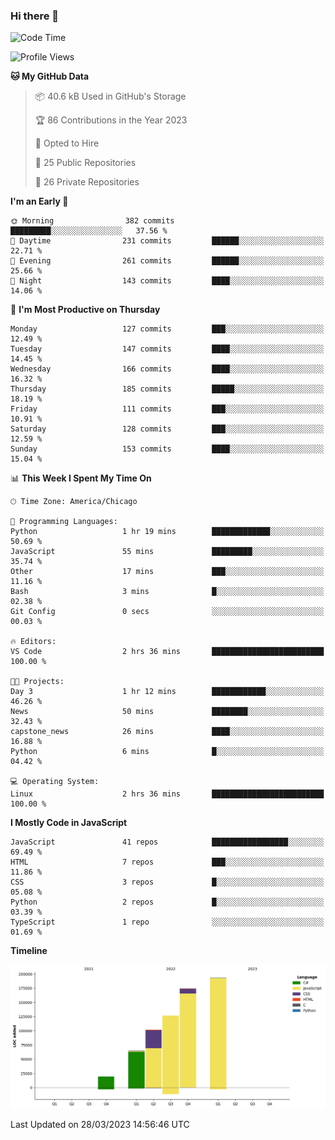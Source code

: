 ### Hi there 👋

<!--START_SECTION:waka-->
![Code Time](http://img.shields.io/badge/Code%20Time-2%20hrs%2036%20mins-blue)

![Profile Views](http://img.shields.io/badge/Profile%20Views-185-blue)

**🐱 My GitHub Data** 

> 📦 40.6 kB Used in GitHub's Storage 
 > 
> 🏆 86 Contributions in the Year 2023
 > 
> 💼 Opted to Hire
 > 
> 📜 25 Public Repositories 
 > 
> 🔑 26 Private Repositories 
 > 
**I'm an Early 🐤** 

```text
🌞 Morning                382 commits         █████████░░░░░░░░░░░░░░░░   37.56 % 
🌆 Daytime                231 commits         ██████░░░░░░░░░░░░░░░░░░░   22.71 % 
🌃 Evening                261 commits         ██████░░░░░░░░░░░░░░░░░░░   25.66 % 
🌙 Night                  143 commits         ████░░░░░░░░░░░░░░░░░░░░░   14.06 % 
```
📅 **I'm Most Productive on Thursday** 

```text
Monday                   127 commits         ███░░░░░░░░░░░░░░░░░░░░░░   12.49 % 
Tuesday                  147 commits         ████░░░░░░░░░░░░░░░░░░░░░   14.45 % 
Wednesday                166 commits         ████░░░░░░░░░░░░░░░░░░░░░   16.32 % 
Thursday                 185 commits         █████░░░░░░░░░░░░░░░░░░░░   18.19 % 
Friday                   111 commits         ███░░░░░░░░░░░░░░░░░░░░░░   10.91 % 
Saturday                 128 commits         ███░░░░░░░░░░░░░░░░░░░░░░   12.59 % 
Sunday                   153 commits         ████░░░░░░░░░░░░░░░░░░░░░   15.04 % 
```


📊 **This Week I Spent My Time On** 

```text
🕑︎ Time Zone: America/Chicago

💬 Programming Languages: 
Python                   1 hr 19 mins        █████████████░░░░░░░░░░░░   50.69 % 
JavaScript               55 mins             █████████░░░░░░░░░░░░░░░░   35.74 % 
Other                    17 mins             ███░░░░░░░░░░░░░░░░░░░░░░   11.16 % 
Bash                     3 mins              █░░░░░░░░░░░░░░░░░░░░░░░░   02.38 % 
Git Config               0 secs              ░░░░░░░░░░░░░░░░░░░░░░░░░   00.03 % 

🔥 Editors: 
VS Code                  2 hrs 36 mins       █████████████████████████   100.00 % 

🐱‍💻 Projects: 
Day 3                    1 hr 12 mins        ████████████░░░░░░░░░░░░░   46.26 % 
News                     50 mins             ████████░░░░░░░░░░░░░░░░░   32.43 % 
capstone_news            26 mins             ████░░░░░░░░░░░░░░░░░░░░░   16.88 % 
Python                   6 mins              █░░░░░░░░░░░░░░░░░░░░░░░░   04.42 % 

💻 Operating System: 
Linux                    2 hrs 36 mins       █████████████████████████   100.00 % 
```

**I Mostly Code in JavaScript** 

```text
JavaScript               41 repos            █████████████████░░░░░░░░   69.49 % 
HTML                     7 repos             ███░░░░░░░░░░░░░░░░░░░░░░   11.86 % 
CSS                      3 repos             █░░░░░░░░░░░░░░░░░░░░░░░░   05.08 % 
Python                   2 repos             █░░░░░░░░░░░░░░░░░░░░░░░░   03.39 % 
TypeScript               1 repo              ░░░░░░░░░░░░░░░░░░░░░░░░░   01.69 % 
```



**Timeline**

![Lines of Code chart](https://raw.githubusercontent.com/robjsnow/robjsnow/main/assets/bar_graph.png)


 Last Updated on 28/03/2023 14:56:46 UTC
<!--END_SECTION:waka-->

<!--
**robjsnow/robjsnow** is a ✨ _special_ ✨ repository because its `README.md` (this file) appears on your GitHub profile.

Here are some ideas to get you started:

- 🔭 I’m currently working on ...
- 🌱 I’m currently learning ...
- 👯 I’m looking to collaborate on ...
- 🤔 I’m looking for help with ...
- 💬 Ask me about ...
- 📫 How to reach me: ...
- 😄 Pronouns: ...
- ⚡ Fun fact: ...
-->
